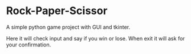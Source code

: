 # Rock-Paper-Scissor
A simple python game project with GUI and tkinter.

Here it will check input and say if you win or lose.
When exit it will ask for your confirmation.
